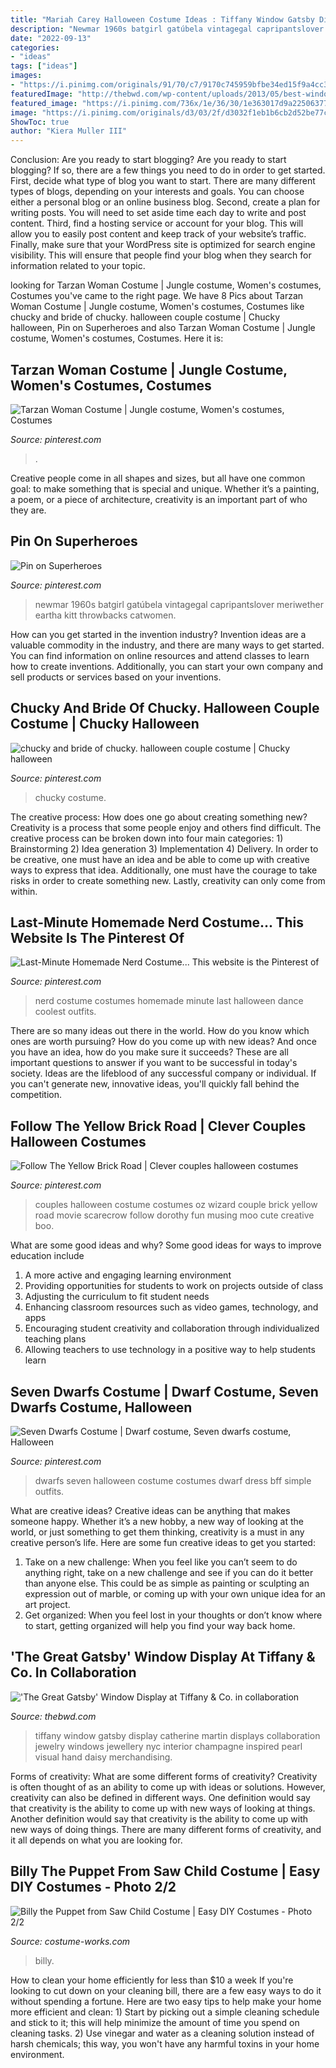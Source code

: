 ```yaml
---
title: "Mariah Carey Halloween Costume Ideas : Tiffany Window Gatsby Display Catherine Martin Displays Collaboration Jewelry Windows Jewellery Nyc Interior Champagne Inspired Pearl Visual Hand Daisy Merchandising"
description: "Newmar 1960s batgirl gatúbela vintagegal capripantslover meriwether eartha kitt throwbacks catwomen"
date: "2022-09-13"
categories:
- "ideas"
tags: ["ideas"]
images:
- "https://i.pinimg.com/originals/91/70/c7/9170c745959bfbe34ed15f9a4cc390b9.jpg"
featuredImage: "http://thebwd.com/wp-content/uploads/2013/05/best-window-displays_tiffany-and-co_2013_the-great-gatsby_07.jpg"
featured_image: "https://i.pinimg.com/736x/1e/36/30/1e363017d9a225063776735453beeac6.jpg"
image: "https://i.pinimg.com/originals/d3/03/2f/d3032f1eb1b6cb2d52be77c0b092031f.jpg"
ShowToc: true
author: "Kiera Muller III"
---
```



Conclusion: Are you ready to start blogging?
Are you ready to start blogging? If so, there are a few things you need to do in order to get started. First, decide what type of blog you want to start. There are many different types of blogs, depending on your interests and goals. You can choose either a personal blog or an online business blog. Second, create a plan for writing posts. You will need to set aside time each day to write and post content. Third, find a hosting service or account for your blog. This will allow you to easily post content and keep track of your website’s traffic. Finally, make sure that your WordPress site is optimized for search engine visibility. This will ensure that people find your blog when they search for information related to your topic.

	

		
looking for Tarzan Woman Costume | Jungle costume, Women&#039;s costumes, Costumes you've came to the right page. We have 8 Pics about Tarzan Woman Costume | Jungle costume, Women&#039;s costumes, Costumes like chucky and bride of chucky. halloween couple costume | Chucky halloween, Pin on Superheroes and also Tarzan Woman Costume | Jungle costume, Women&#039;s costumes, Costumes. Here it is:
		
    
## Tarzan Woman Costume | Jungle Costume, Women&#039;s Costumes, Costumes

<img loading=lazy src="https://i.pinimg.com/736x/fb/86/12/fb8612f74d109e9df179f546770b45e4.jpg" onerror="this.onerror=null;this.src='https://tse2.mm.bing.net/th?id=OIP.2YRXSRlOHjZ6PtmJfgEDRQAAAA&amp;pid=15.1';" alt="Tarzan Woman Costume | Jungle costume, Women&#039;s costumes, Costumes">

_Source: pinterest.com_

>. 

	

Creative people come in all shapes and sizes, but all have one common goal: to make something that is special and unique. Whether it’s a painting, a poem, or a piece of architecture, creativity is an important part of who they are.

    
## Pin On Superheroes

<img loading=lazy src="https://i.pinimg.com/736x/9f/e6/38/9fe63874611c780a9702edca8fc9dea4--julie-newmar-catwoman.jpg" onerror="this.onerror=null;this.src='https://tse3.mm.bing.net/th?id=OIP.T4Vgl2YI9D8dzaApZQrVsAHaJl&amp;pid=15.1';" alt="Pin on Superheroes">

_Source: pinterest.com_

>newmar 1960s batgirl gatúbela vintagegal capripantslover meriwether eartha kitt throwbacks catwomen. 

	

How can you get started in the invention industry?
Invention ideas are a valuable commodity in the industry, and there are many ways to get started. You can find information on online resources and attend classes to learn how to create inventions. Additionally, you can start your own company and sell products or services based on your inventions.

    
## Chucky And Bride Of Chucky. Halloween Couple Costume | Chucky Halloween

<img loading=lazy src="https://i.pinimg.com/originals/d3/03/2f/d3032f1eb1b6cb2d52be77c0b092031f.jpg" onerror="this.onerror=null;this.src='https://tse3.mm.bing.net/th?id=OIP.KsTkKtEKnz9ybxOoHx2XawHaJ4&amp;pid=15.1';" alt="chucky and bride of chucky. halloween couple costume | Chucky halloween">

_Source: pinterest.com_

>chucky costume. 

	

The creative process: How does one go about creating something new?
Creativity is a process that some people enjoy and others find difficult. The creative process can be broken down into four main categories: 1) Brainstorming 2) Idea generation 3) Implementation 4) Delivery. In order to be creative, one must have an idea and be able to come up with creative ways to express that idea. Additionally, one must have the courage to take risks in order to create something new. Lastly, creativity can only come from within.

    
## Last-Minute Homemade Nerd Costume... This Website Is The Pinterest Of

<img loading=lazy src="https://i.pinimg.com/736x/a2/ed/98/a2ed9853ac10e14b2913729701712947--halloween-costume-contest-costume-ideas.jpg" onerror="this.onerror=null;this.src='https://tse2.mm.bing.net/th?id=OIP.GXMPar__l26EkvjiMWprjgHaJ6&amp;pid=15.1';" alt="Last-Minute Homemade Nerd Costume... This website is the Pinterest of">

_Source: pinterest.com_

>nerd costume costumes homemade minute last halloween dance coolest outfits. 

	

There are so many ideas out there in the world. How do you know which ones are worth pursuing? How do you come up with new ideas? And once you have an idea, how do you make sure it succeeds? These are all important questions to answer if you want to be successful in today's society. Ideas are the lifeblood of any successful company or individual. If you can't generate new, innovative ideas, you'll quickly fall behind the competition.

    
## Follow The Yellow Brick Road | Clever Couples Halloween Costumes

<img loading=lazy src="https://i.pinimg.com/originals/91/70/c7/9170c745959bfbe34ed15f9a4cc390b9.jpg" onerror="this.onerror=null;this.src='https://tse2.mm.bing.net/th?id=OIP.13owXCollpu5KGrU-rr7MQHaKw&amp;pid=15.1';" alt="Follow The Yellow Brick Road | Clever couples halloween costumes">

_Source: pinterest.com_

>couples halloween costume costumes oz wizard couple brick yellow road movie scarecrow follow dorothy fun musing moo cute creative boo. 

	

What are some good ideas and why?
Some good ideas for ways to improve education include 
1. A more active and engaging learning environment 
2. Providing opportunities for students to work on projects outside of class 
3. Adjusting the curriculum to fit student needs 
4. Enhancing classroom resources such as video games, technology, and apps 
5. Encouraging student creativity and collaboration through individualized teaching plans 
6. Allowing teachers to use technology in a positive way to help students learn 

    
## Seven Dwarfs Costume | Dwarf Costume, Seven Dwarfs Costume, Halloween

<img loading=lazy src="https://i.pinimg.com/736x/1e/36/30/1e363017d9a225063776735453beeac6.jpg" onerror="this.onerror=null;this.src='https://tse2.mm.bing.net/th?id=OIP.vQ00EZfNLKwiTX8eHxAkNAHaF8&amp;pid=15.1';" alt="Seven Dwarfs Costume | Dwarf costume, Seven dwarfs costume, Halloween">

_Source: pinterest.com_

>dwarfs seven halloween costume costumes dwarf dress bff simple outfits. 

	

What are creative ideas?
Creative ideas can be anything that makes someone happy. Whether it’s a new hobby, a new way of looking at the world, or just something to get them thinking, creativity is a must in any creative person’s life. Here are some fun creative ideas to get you started: 
1. Take on a new challenge: When you feel like you can’t seem to do anything right, take on a new challenge and see if you can do it better than anyone else. This could be as simple as painting or sculpting an expression out of marble, or coming up with your own unique idea for an art project. 
2. Get organized: When you feel lost in your thoughts or don’t know where to start, getting organized will help you find your way back home.

    
## &#039;The Great Gatsby&#039; Window Display At Tiffany &amp; Co. In Collaboration

<img loading=lazy src="http://thebwd.com/wp-content/uploads/2013/05/best-window-displays_tiffany-and-co_2013_the-great-gatsby_07.jpg" onerror="this.onerror=null;this.src='https://tse2.mm.bing.net/th?id=OIP.fThnUk5NxFGS5g8G9JehXgHaEU&amp;pid=15.1';" alt="&#039;The Great Gatsby&#039; Window Display at Tiffany &amp; Co. in collaboration">

_Source: thebwd.com_

>tiffany window gatsby display catherine martin displays collaboration jewelry windows jewellery nyc interior champagne inspired pearl visual hand daisy merchandising. 

	

Forms of creativity: What are some different forms of creativity?
Creativity is often thought of as an ability to come up with ideas or solutions. However, creativity can also be defined in different ways. One definition would say that creativity is the ability to come up with new ways of looking at things. Another definition would say that creativity is the ability to come up with new ways of doing things. There are many different forms of creativity, and it all depends on what you are looking for.

    
## Billy The Puppet From Saw Child Costume | Easy DIY Costumes - Photo 2/2

<img loading=lazy src="https://photos.costume-works.com/full/billy_the_puppet_from_saw1.jpg" onerror="this.onerror=null;this.src='https://tse3.mm.bing.net/th?id=OIP.TAp41lUyO_0M_XeokQqRgQHaJ3&amp;pid=15.1';" alt="Billy the Puppet from Saw Child Costume | Easy DIY Costumes - Photo 2/2">

_Source: costume-works.com_

>billy. 

	

How to clean your home efficiently for less than $10 a week
If you're looking to cut down on your cleaning bill, there are a few easy ways to do it without spending a fortune. Here are two easy tips to help make your home more efficient and clean: 1) Start by picking out a simple cleaning schedule and stick to it; this will help minimize the amount of time you spend on cleaning tasks. 2) Use vinegar and water as a cleaning solution instead of harsh chemicals; this way, you won't have any harmful toxins in your home environment.

